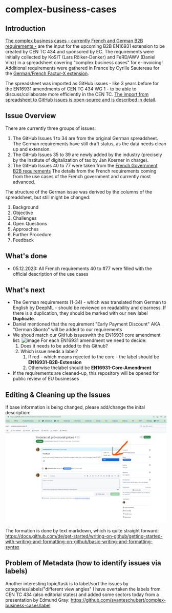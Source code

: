 # complex-business-cases

## Introduction

[The complex business cases - currently French and German B2B requirements -](https://github.com/svanteschubert/complex-business-cases/issues) are the input for the upcoming B2B EN16931 extension to be created by CEN TC 434 and sponsored by EC.
The requirements were initially collected by KoSIT (Lars Rölker-Denker) and FeRD/AWV (Daniel Vinz) in a spreadsheet covering "complex business cases" for e-invoicing! 
Additional requirements were gathered in France by Cyrille Sautereau for the [German/French Factur-X extension](https://fnfe-mpe.org/factur-x/factur-x_en/).

The spreadsheet was imported as GitHub issues - like 3 years before for the EN16931 amendments of CEN TC 434 WG 1 - to be able to discuss/collaborate more efficiently in the CEN TC.
[The import from spreadsheet to GitHub issues is open-source and is described in detail](./src/main/java/org/cen/tc434/issues/Csv2Github.md).

## Issue Overview

There are currently three groups of issues:

1. The GitHub Issues 1 to 34 are from the original German spreadsheet.
   The German requirements have still draft status, as the data needs clean up and extension.
2. The GitHub Issues 35 to 39 are newly added by the industry (precisely by the Institute of digitalization of tax by Jan Koerner in charge).
3. The GitHub Issues 40 to 77 were taken from the [French Government B2B requirements](docs/fr/README.md)
   The details from the French requirements coming from the use cases of the French government and currently most advanced.

The structure of the German issue was derived by the columns of the spreadsheet, but still might be changed:

1. Background
2. Objective
3. Challenges
4. Open Questions
5. Approaches
6. Further Procedure
7. Feedback

## What's done

* 05.12.2023: All French requirements 40 to #77 were filled with the official description of the use cases 

## What's next

* The German requirements (1-34) - which was translated from German to English by DeepML - should be reviewed on readability and clearness.
  If there is a duplication, they should be marked with our new label **Duplicate**.
* Daniel mentioned that the requirement "Early Payment Discount" AKA "German Skonto" will be added to our requirements
* We shoud match our GitHub issueswith the EN16931 core amendment list:
  ![image](https://github.com/svanteschubert/complex-business-cases/assets/825051/02058ee2-4fb3-4330-821c-baa490731a97)
  For each EN16931 amendment we need to decide:
    1. Does it needs to be added to this Github?
    1. Which issue needs a label?
        1. If red - which means rejected to the core - the label should be **EN16931-B2B-Extension**
        2. Otherwise thelabel should be **EN16931-Core-Amendment**  
* If the requirements are cleaned-up, this repository will be opened for public review of EU businesses

## Editing & Cleaning up the Issues

If base information is being changed, please add/change the inital description:
![How to edit an issue description](./src/test/resources/GitHub-Issue-Editing.png)

The formation is done by text markdown, which is quite straight forward:
https://docs.github.com/de/get-started/writing-on-github/getting-started-with-writing-and-formatting-on-github/basic-writing-and-formatting-syntax

## Problem of Metadata (how to identify issues via labels)

Another interesting topic/task is to label/sort the issues by categories/labels/"different view angles" I have overtaken the labels from CEN TC 434 (also editorial states) and added some sectors today from a presentation by Edmund Gray: https://github.com/svanteschubert/complex-business-cases/label
